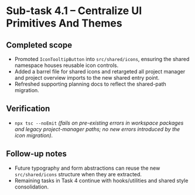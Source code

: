 # Sub-task 4.1 – Centralize UI Primitives And Themes

## Completed scope
- Promoted `IconTooltipButton` into `src/shared/icons`, ensuring the shared namespace houses reusable icon controls.
- Added a barrel file for shared icons and retargeted all project manager and project overview imports to the new shared entry point.
- Refreshed supporting planning docs to reflect the shared-path migration.

## Verification
- `npx tsc --noEmit` *(fails on pre-existing errors in workspace packages and legacy project-manager paths; no new errors introduced by the icon migration).* 

## Follow-up notes
- Future typography and form abstractions can reuse the new `src/shared/icons` structure when they are extracted.
- Remaining tasks in Task 4 continue with hooks/utilities and shared style consolidation.
